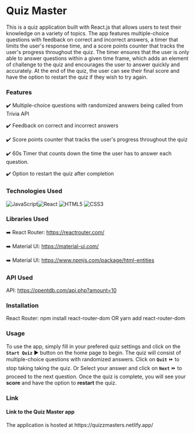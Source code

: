 <h1>Quiz Master</h1>

This is a quiz application built with React.js that allows users to test their knowledge on a variety of topics. The app features multiple-choice questions with feedback on correct and incorrect answers, a timer that limits the user's response time, and a score points counter that tracks the user's progress throughout the quiz. The timer ensures that the user is only able to answer questions within a given time frame, which adds an element of challenge to the quiz and encourages the user to answer quickly and accurately. At the end of the quiz, the user can see their final score and have the option to restart the quiz if they wish to try again.

### Features

:heavy_check_mark: Multiple-choice questions with randomized answers being called from Trivia API

:heavy_check_mark: Feedback on correct and incorrect answers

:heavy_check_mark: Score points counter that tracks the user's progress throughout the quiz

:heavy_check_mark: 60s Timer that counts down the time the user has to answer each question.

:heavy_check_mark: Option to restart the quiz after completion

### Technologies Used

![JavaScript](https://img.shields.io/badge/javascript-%23323330.svg?style=for-the-badge&logo=javascript&logoColor=%23F7DF1E)![React](https://img.shields.io/badge/react-%2320232a.svg?style=for-the-badge&logo=react&logoColor=%2361DAFB) ![HTML5](https://img.shields.io/badge/html5-%23E34F26.svg?style=for-the-badge&logo=html5&logoColor=white) ![CSS3](https://img.shields.io/badge/css3-%231572B6.svg?style=for-the-badge&logo=css3&logoColor=white)
<br>

### Libraries Used

:arrow_right: React Router: https://reactrouter.com/

:arrow_right: Material UI: https://material-ui.com/

:arrow_right: Material UI: https://www.npmjs.com/package/html-entities

### API Used

API: https://opentdb.com/api.php?amount=10

### Installation

React Router: npm install react-router-dom OR yarn add react-router-dom

### Usage

To use the app, simply fill in your prefered quiz settings and click on the **`Start Quiz`** :arrow_forward: button on the home page to begin. The quiz will consist of multiple-choice questions with randomized answers. Click on **`Quit`** :fast_forward: to stop taking taking the quiz. Or Select your answer and click on **`Next`** :fast_forward: to proceed to the next question. Once the quiz is complete, you will see your **score** and have the option to **restart** the quiz.

### Link

<h4>Link to the Quiz Master app</h4>
The application is hosted at https://quizzmasters.netlify.app/
